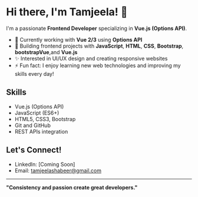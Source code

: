 # Hi there, I'm Tamjeela! 👋

I'm a passionate **Frontend Developer** specializing in **Vue.js (Options API)**.

- 🌱 Currently working with **Vue 2/3** using **Options API**
- 🔭 Building frontend projects with **JavaScript**, **HTML**, **CSS**, **Bootstrap**, **bootstrapVue**,and **Vue.js**
- ✨ Interested in UI/UX design and creating responsive websites
- ⚡ Fun fact: I enjoy learning new web technologies and improving my skills every day!

## Skills
- Vue.js (Options API)
- JavaScript (ES6+)
- HTML5, CSS3, Bootstrap
- Git and GitHub
- REST APIs integration

## Let's Connect!
- LinkedIn: [Coming Soon]
- Email: tamjeelashabeer@gmail.com

---

**"Consistency and passion create great developers."**
